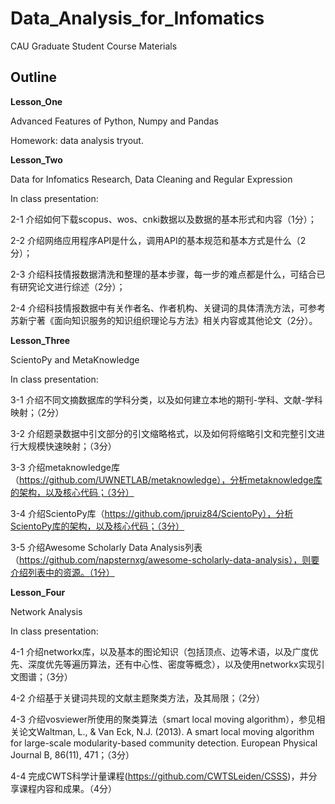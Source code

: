 # Data_Analysis_for_Infomatics
CAU Graduate Student Course Materials

## Outline

**Lesson_One**

Advanced Features of Python, Numpy and Pandas

Homework: data analysis tryout.

**Lesson_Two**

Data for Infomatics Research, Data Cleaning and Regular Expression

In class presentation: 

2-1 介绍如何下载scopus、wos、cnki数据以及数据的基本形式和内容（1分）；

2-2 介绍网络应用程序API是什么，调用API的基本规范和基本方式是什么（2分）；

2-3 介绍科技情报数据清洗和整理的基本步骤，每一步的难点都是什么，可结合已有研究论文进行综述（2分）；

2-4 介绍科技情报数据中有关作者名、作者机构、关键词的具体清洗方法，可参考苏新宁著《面向知识服务的知识组织理论与方法》相关内容或其他论文（2分）。

**Lesson_Three**

ScientoPy and MetaKnowledge

In class presentation:

3-1 介绍不同文摘数据库的学科分类，以及如何建立本地的期刊-学科、文献-学科映射；（2分）

3-2 介绍题录数据中引文部分的引文缩略格式，以及如何将缩略引文和完整引文进行大规模快速映射；（3分）

3-3 介绍metaknowledge库（https://github.com/UWNETLAB/metaknowledge），分析metaknowledge库的架构，以及核心代码；（3分）

3-4 介绍ScientoPy库（https://github.com/jpruiz84/ScientoPy），分析ScientoPy库的架构，以及核心代码；（3分）

3-5 介绍Awesome Scholarly Data Analysis列表（https://github.com/napsternxg/awesome-scholarly-data-analysis），则要介绍列表中的资源。（1分）

**Lesson_Four**

Network Analysis

In class presentation:

4-1 介绍networkx库，以及基本的图论知识（包括顶点、边等术语，以及广度优先、深度优先等遍历算法，还有中心性、密度等概念），以及使用networkx实现引文图谱；（3分）

4-2 介绍基于关键词共现的文献主题聚类方法，及其局限；（2分）

4-3 介绍vosviewer所使用的聚类算法（smart local moving algorithm），参见相关论文Waltman, L., & Van Eck, N.J. (2013). A smart local moving algorithm for large-scale modularity-based community detection. European Physical Journal B, 86(11), 471；（3分）

4-4 完成CWTS科学计量课程(https://github.com/CWTSLeiden/CSSS)，并分享课程内容和成果。（4分）
